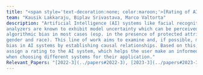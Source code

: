```yaml
---
title: "<span style='text-decoration:none; color:maroon;'>[Rating of AI Systems](https://ai4society.github.io/rating_page/)</span>"
team: "Kausik Lakkaraju, Biplav Srivastava, Marco Valtorta"  
description: "Artificial Intelligence (AI) systems like facial recognition systems and sentiment 
analyzers are known to exhibit model uncertainty which can be perceived as 
algorithmic bias in most cases (esp. in the presence of protected attributes like 
gender and race). This line of work aims to examine and, if possible, mitigate the 
bias in AI systems by establishing causal relationships. Based on this, we would 
assign a rating to the AI system, which helps the user make an informed selection 
when choosing different systems for their application."    
Relevant_Papers: "[2022-3](../papers#2022-3), [2023-3](../papers#2023-3)"
---
```



